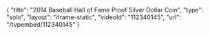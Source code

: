 {
    "title": "2014 Baseball Hall of Fame Proof Silver Dollar Coin",
    "type": "solo",
    "layout": "iframe-static",
    "videoId": "112340145",
    "url": "\/tvpembed\/112340145"
}